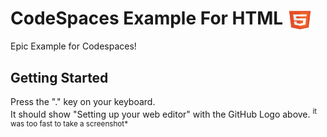 # CodeSpaces Example For HTML   <img align="center" height="30" width="40" src="https://raw.githubusercontent.com/devicons/devicon/master/icons/html5/html5-original.svg">
Epic Example for Codespaces!
## Getting Started
Press the "." key on your keyboard. <br />
It should show "Setting up your web editor" with the GitHub Logo above. <sup>it was too fast to take a screenshot*</sup>
